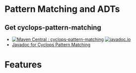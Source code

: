 # Pattern Matching and ADTs


## Get cyclops-pattern-matching


* [![Maven Central : cyclops-pattern-matching](https://maven-badges.herokuapp.com/maven-central/com.aol.cyclops/cyclops-pattern-matching/badge.svg)](https://maven-badges.herokuapp.com/maven-central/com.aol.cyclops/cyclops-pattern-matching)   [![javadoc.io](https://javadocio-badges.herokuapp.com/com.aol.cyclops/cyclops-pattern-matching/badge.svg)](https://javadocio-badges.herokuapp.com/com.aol.cyclops/cyclops-pattern-matching)
* [Javadoc for Cyclops Pattern Matching](http://www.javadoc.io/doc/com.aol.cyclops/cyclops-pattern-matching/)

# Features


